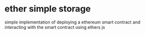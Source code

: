 # ether simple storage

simple implementation of deploying a ethereum smart contract and interacting with the smart contract using ethers js
